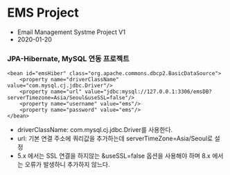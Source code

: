 # EMS Project
* Email Management Systme Project V1
* 2020-01-20

### JPA-Hibernate, MySQL 연동 프로젝트
	<bean id="emsHiber" class="org.apache.commons.dbcp2.BasicDataSource">
		<property name="driverClassName" value="com.mysql.cj.jdbc.Driver"/>
		<property name="url" value="jdbc:mysql://127.0.0.1:3306/emsDB?serverTimezone=Asia/Seoul&useSSL=false"/>
		<property name="username" value="ems"/>
		<property name="password" value="ems"/>
	</bean>
* driverClassName: com.mysql.cj.jdbc.Driver를 사용한다.
* url: 기본 연결 주소에 쿼리값을 추가하는데 serverTimeZone=Asia/Seoul로 설정
* 5.x 에서는 SSL 연결을 하지않는 &useSSL=false 옵션을 사용해야 하며
 8.x 에서는 오류가 발생하니 추가하지 않느다.
